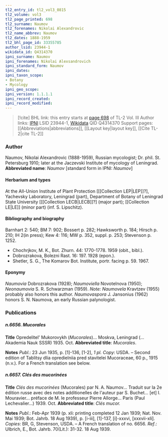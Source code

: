 ```yaml
---
tl2_entry_id: tl2_vol3_0815
tl2_volume: vol3
tl2_page_printed: 698
tl2_surname: Naumov
tl2_forenames: Nikolai Alexandrovic
tl2_name_abbrev: Naumov
tl2_dates: 1888-1959
tl2_bhl_page_id: 33355785
author_lsid: 23944-1
wikidata_id: Q4314370
ipni_surname: Naumov
ipni_forenames: Nikolai Alexsandrovich
ipni_standard_form: Naumov
ipni_dates: 
ipni_taxon_scope: 
- Botany
- Mycology
ipni_geo_scope: 
ipni_version: 1.1.1.1
ipni_record_created: 
ipni_record_modified:
---
```


> [!cite] BHL link: this entry starts at [page 698](https://www.biodiversitylibrary.org/page/33355785) of TL-2 Vol. III
> Author links: [IPNI](https://www.ipni.org/a/23944-1) LSID 23944-1, [Wikidata](https://www.wikidata.org/wiki/Q4314370) QID Q4314370
> Support pages: [[Abbreviations|abbreviations]], [[Layout key|layout key]], [[Cite TL-2|cite TL-2]]

### Author

Naumov, Nikolai Alexandrovic (1888-1959), Russian mycologist; Dr. phil. St. Petersburg 1910; later at the Jaczevski Institute of mycology of Leningrad. 
**Abbreviated name**: *Naumov* \[standard form in IPNI: *Naumov*\]

#### Herbarium and types

At the All-Union Institute of Plant Protection \[[[Collection LEP|LEP]]?\], Yachevsky Laboratory, Leningrad (part), Department of Botany of Leningrad State University \[[[Collection LECB|LECB]]?\] (major part); [[Collection LE|LE]] (minor part) (inf. S. Lipschitz).

#### Bibliography and biography

Barnhart 2: 540; BM 7: 902; Bossert p. 282; Hawksworth p. 184; Hirsch p. 210; IH 2(in press); Kew 4: 116; MW p. 352, suppl. p. 253; Stevenson p. 1252.
- Chochrjkov, M. K., Bot. Zhurn. 44: 1770-1778. 1959 (obit., bibl.).
- Dobrozrakova, Bolezni Rast. 16: 197. 1928 (epon.).
- Shetler, S. G., The Komarov Bot. Institute, portr. facing p. 59. 1967.

#### Eponymy

*Naumovia* Dobrozrakova (1928); *Naumoviella* Novotelnova (1950); *Neonaumovia* S. R. Schwarzman (1959). *Note: Naumovela* Kravtzev (1955) probably also honors this author. *Naumovaspora* J. Jansonius (1962) honors S. N. Naumova, an early Russian palynologist.

### Publications

##### n.6656. Mucorales

**Title**
Opredelitel' Mukorovykh (*Mucorales*)... Moskva, Leningrad (... Akademia Nauk SSSR) 1935. Oct.
**Abbreviated title**: *Mucorales*.

**Notes**
*Publ*.: 23 Jun 1935, p. \[1\]-136, \[1-2\], *1 pl. Copy*: USDA. – Second edition of Tablitsy dlia opredielniia pred stavitelei Mucoraceae, 60 p., 1915 (n.v.). For a French translation see below.

##### n.6657. Clés des mucorinées

**Title**
*Clés des mucorinées* (Mucorales) par N. A. Naumov... Traduit sur la 2e édition russe avec des notes additionelles de l'auteur par S. Buchet... \[et\] I. Mouravier... préface de M. le professeur Pierre Allorge... Paris (Paul Lechevalier...) 1939. Oct.
**Abbreviated title**: *Clés mucor.*

**Notes**
*Publ*.: Feb-Apr 1939 (p. xli: printing completed 12 Jan 1939; Nat. Nov. Mai 1939; Bot. Jahrb. 18 Aug 1939), p. \[i-iii\], \[1\]-137, \[i\]-xxxvi, \[xxxvii-xli\]. *Copies*: BR, G, Stevenson, USDA. – A French translation of no. 6656.
*Ref*.: Ulbrich, E., Bot. Jahrb. 70(Lit.): 31-32. 18 Aug 1939.

